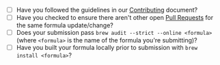 - [ ] Have you followed the guidelines in our [Contributing](https://github.com/Homebrew/homebrew-core/blob/master/.github/CONTRIBUTING.md) document?
- [ ] Have you checked to ensure there aren't other open [Pull Requests](https://github.com/Homebrew/homebrew-core/pulls) for the same formula update/change?
- [ ] Does your submission pass `brew audit --strict --online <formula>` (where `<formula>` is the name of the formula you're submitting)?
- [ ] Have you built your formula locally prior to submission with `brew install <formula>`?
